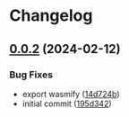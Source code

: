 # Changelog

## [0.0.2](https://github.com/fission-codes/stack/compare/channel-v0.0.1...channel-v0.0.2) (2024-02-12)


### Bug Fixes

* export wasmify ([14d724b](https://github.com/fission-codes/stack/commit/14d724b80475165b8f737521ed1cf5d5c5e7c686))
* initial commit ([195d342](https://github.com/fission-codes/stack/commit/195d342ef5cbb6905efe78d3bd0fd775b1076da7))
